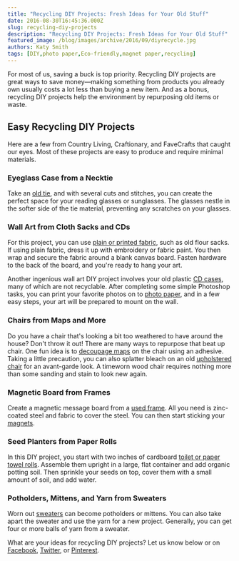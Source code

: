 ```yaml
---
title: "Recycling DIY Projects: Fresh Ideas for Your Old Stuff"
date: 2016-08-30T16:45:36.000Z
slug: recycling-diy-projects
description: "Recycling DIY Projects: Fresh Ideas for Your Old Stuff"
featured_image: /blog/images/archive/2016/09/diyrecycle.jpg
authors: Katy Smith
tags: [DIY,photo paper,Eco-friendly,magnet paper,recycling]
---
```


For most of us, saving a buck is top priority. Recycling DIY projects are great ways to save money—making something from products you already own usually costs a lot less than buying a new item. And as a bonus, recycling DIY projects help the environment by repurposing old items or waste.

## Easy Recycling DIY Projects

Here are a few from Country Living, Craftionary, and FaveCrafts that caught our eyes. Most of these projects are easy to produce and require minimal materials.

### Eyeglass Case from a Necktie

Take an [old tie](http://www.countryliving.com/diy-crafts/how-to/g741/green-crafts-0309/?slide=20), and with several cuts and stitches, you can create the perfect space for your reading glasses or sunglasses. The glasses nestle in the softer side of the tie material, preventing any scratches on your glasses.

### Wall Art from Cloth Sacks and CDs

For this project, you can use [plain or printed fabric](http://www.countryliving.com/diy-crafts/how-to/g741/green-crafts-0309/?slide=13), such as old flour sacks. If using plain fabric, dress it up with embroidery or fabric paint. You then wrap and secure the fabric around a blank canvas board. Fasten hardware to the back of the board, and you're ready to hang your art.

Another ingenious wall art DIY project involves your old plastic [CD cases](http://www.countryliving.com/diy-crafts/how-to/g741/green-crafts-0309/?slide=32), many of which are not recyclable. After completing some simple Photoshop tasks, you can print your favorite photos on to [photo paper](https://www.tomatoink.com/paper), and in a few easy steps, your art will be prepared to mount on the wall.

### Chairs from Maps and More

Do you have a chair that's looking a bit too weathered to have around the house? Don't throw it out! There are many ways to repurpose that beat up chair. One fun idea is to [decoupage maps](http://www.countryliving.com/diy-crafts/how-to/g741/green-crafts-0309/?slide=2) on the chair using an adhesive. Taking a little precaution, you can also splatter bleach on an old [upholstered chair](http://www.countryliving.com/diy-crafts/how-to/g741/green-crafts-0309/?slide=10) for an avant-garde look. A timeworn wood chair requires nothing more than some sanding and stain to look new again.

### Magnetic Board from Frames

Create a magnetic message board from a [used frame](http://www.craftionary.net/best-diy-magnetic-boards-tutorials/). All you need is zinc-coated steel and fabric to cover the steel. You can then start sticking your [magnets](https://www.tomatoink.com/paper/magnet-sheets).

### Seed Planters from Paper Rolls

In this DIY project, you start with two inches of cardboard [toilet or paper towel rolls](http://www.favecrafts.com/Green-Crafting/Organic-Seedling-Planters). Assemble them upright in a large, flat container and add organic potting soil. Then sprinkle your seeds on top, cover them with a small amount of soil, and add water.

### Potholders, Mittens, and Yarn from Sweaters

Worn out [sweaters](http://www.favecrafts.com/Green-Crafting/10-Ways-to-Craft-with-Old-Sweaters) can become potholders or mittens. You can also take apart the sweater and use the yarn for a new project. Generally, you can get four or more balls of yarn from a sweater.

What are your ideas for recycling DIY projects? Let us know below or on [Facebook](https://www.facebook.com/tomatoinktoner/), [Twitter](https://twitter.com/tomatoinktoner), or [Pinterest](https://www.pinterest.com/tomatoinktoner/).